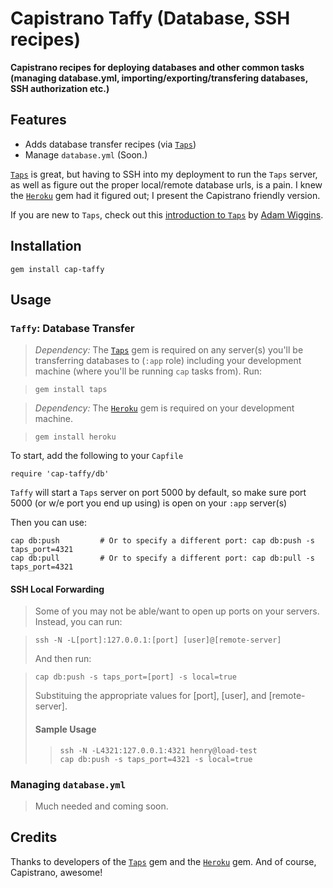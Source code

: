 Capistrano Taffy (Database, SSH recipes)
================================================

**Capistrano recipes for deploying databases and other common tasks (managing database.yml, importing/exporting/transfering databases, SSH authorization etc.)**

Features
------------------------------------------------

* Adds database transfer recipes (via [`Taps`]("http://github.com/ricardochimal/taps"))
* Manage `database.yml` (Soon.)

[`Taps`]("http://github.com/ricardochimal/taps") is great, but having to SSH into my deployment to run the `Taps` server, as well as 
figure out the proper local/remote database urls, is a pain. I knew the [`Heroku`]("http://github.com/heroku/heroku") gem
had it figured out; I present the Capistrano friendly version.

If you are new to `Taps`, check out this [introduction to `Taps`]("http://adam.blog.heroku.com/past/2009/2/11/taps_for_easy_database_transfers/") by [Adam Wiggins]("http://github.com/adamwiggins").

Installation
------------------------------------------------

    gem install cap-taffy

Usage
------------------------------------------------

### `Taffy`: Database Transfer

> _Dependency:_ The [`Taps`]("http://github.com/ricardochimal/taps") gem is required on any server(s) you'll be transferring databases to (`:app` role) including your development machine (where you'll be running `cap` tasks from). Run:

>     gem install taps

> _Dependency:_ The [`Heroku`]("http://github.com/heroku/heroku") gem is required on your development machine.

>     gem install heroku

To start, add the following to your `Capfile`

    require 'cap-taffy/db'

`Taffy` will start a `Taps` server on port 5000 by default, so make sure port 5000 (or w/e port you end up using) is open on your `:app` server(s)

Then you can use:

    cap db:push         # Or to specify a different port: cap db:push -s taps_port=4321
    cap db:pull         # Or to specify a different port: cap db:pull -s taps_port=4321
    

#### SSH Local Forwarding

> Some of you may not be able/want to open up ports on your servers. Instead, you can run:

>     ssh -N -L[port]:127.0.0.1:[port] [user]@[remote-server]
> And then run:

>     cap db:push -s taps_port=[port] -s local=true
> Substituing the appropriate values for [port], [user], and [remote-server].
> #### Sample Usage
> >     ssh -N -L4321:127.0.0.1:4321 henry@load-test
> >     cap db:push -s taps_port=4321 -s local=true

### Managing `database.yml`

> Much needed and coming soon.

Credits
------------------------------------------------
Thanks to developers of the [`Taps`]("http://adam.blog.heroku.com/past/2009/2/11/taps_for_easy_database_transfers/") gem and the [`Heroku`]("http://github.com/heroku/heroku") gem. And of course, Capistrano, awesome!